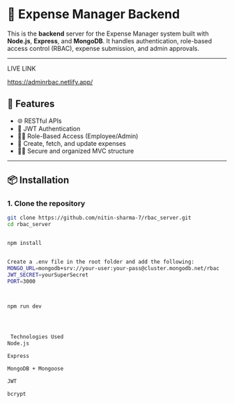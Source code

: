 # 🔐 Expense Manager Backend

This is the **backend** server for the Expense Manager system built with **Node.js**, **Express**, and **MongoDB**. It handles authentication, role-based access control (RBAC), expense submission, and admin approvals.

---

LIVE LINK

https://adminrbac.netlify.app/

## 🚀 Features

- 🌐 RESTful APIs
- 🔐 JWT Authentication
- 👨‍💼 Role-Based Access (Employee/Admin)
- 📄 Create, fetch, and update expenses
- 🧑‍💻 Secure and organized MVC structure

---

## 📦 Installation

### 1. Clone the repository

```bash
git clone https://github.com/nitin-sharma-7/rbac_server.git
cd rbac_server


npm install


Create a .env file in the root folder and add the following:
MONGO_URL=mongodb+srv://your-user:your-pass@cluster.mongodb.net/rbac
JWT_SECRET=yourSuperSecret
PORT=3000



npm run dev




 Technologies Used
Node.js

Express

MongoDB + Mongoose

JWT

bcrypt
```
